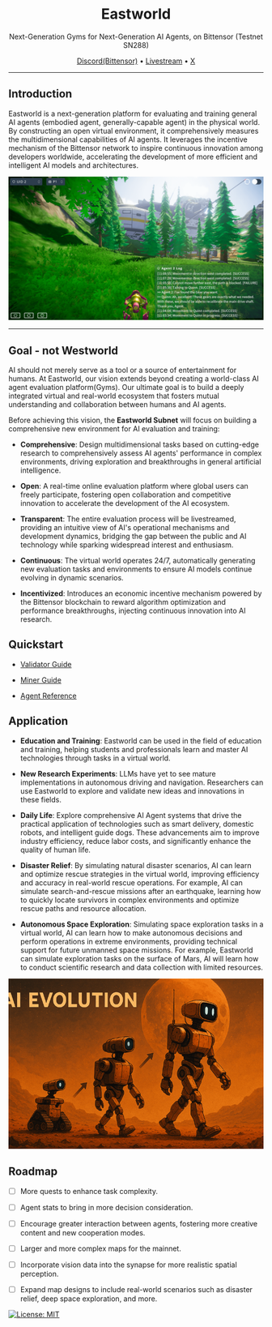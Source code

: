 <div align="center">

# **Eastworld** <!-- omit in toc -->
Next-Generation Gyms for Next-Generation AI Agents, on Bittensor (Testnet SN288)

[Discord(Bittensor)](https://discord.gg/QbkDMwpGzG) • [Livestream](https://eastworld.ai/live/bittensor/) • [X](https://x.com/Eastworld_AI)

</div>

---

## Introduction

Eastworld is a next-generation platform for evaluating and training general AI agents (embodied agent, generally-capable agent) in the physical world. By constructing an open virtual environment, it comprehensively measures the multidimensional capabilities of AI agents. It leverages the incentive mechanism of the Bittensor network to inspire continuous innovation among developers worldwide, accelerating the development of more efficient and intelligent AI models and architectures.

<div align="center">

![image info](docs/eastworld.png)

</div>

---

## Goal - not Westworld

AI should not merely serve as a tool or a source of entertainment for humans. At Eastworld, our vision extends beyond creating a world-class AI agent evaluation platform(Gyms). Our ultimate goal is to build a deeply integrated virtual and real-world ecosystem that fosters mutual understanding and collaboration between humans and AI agents.

Before achieving this vision, the **Eastworld Subnet** will focus on building a comprehensive new environment for AI evaluation and training:

- **Comprehensive**: Design multidimensional tasks based on cutting-edge research to comprehensively assess AI agents' performance in complex environments, driving exploration and breakthroughs in general artificial intelligence.

- **Open**: A real-time online evaluation platform where global users can freely participate, fostering open collaboration and competitive innovation to accelerate the development of the AI ecosystem.

- **Transparent**: The entire evaluation process will be livestreamed, providing an intuitive view of AI's operational mechanisms and development dynamics, bridging the gap between the public and AI technology while sparking widespread interest and enthusiasm.

- **Continuous**: The virtual world operates 24/7, automatically generating new evaluation tasks and environments to ensure AI models continue evolving in dynamic scenarios.

- **Incentivized**: Introduces an economic incentive mechanism powered by the Bittensor blockchain to reward algorithm optimization and performance breakthroughs, injecting continuous innovation into AI research.


## Quickstart

- [Validator Guide](docs/guide_for_validator.md)

- [Miner Guide](docs/guide_for_miner.md)

- [Agent Reference](docs/agent_dev.md)


## Application

- **Education and Training**: Eastworld can be used in the field of education and training, helping students and professionals learn and master AI technologies through tasks in a virtual world.

- **New Research Experiments**: LLMs have yet to see mature implementations in autonomous driving and navigation. Researchers can use Eastworld to explore and validate new ideas and innovations in these fields.

- **Daily Life**: Explore comprehensive AI Agent systems that drive the practical application of technologies such as smart delivery, domestic robots, and intelligent guide dogs. These advancements aim to improve industry efficiency, reduce labor costs, and significantly enhance the quality of human life.

- **Disaster Relief**: By simulating natural disaster scenarios, AI can learn and optimize rescue strategies in the virtual world, improving efficiency and accuracy in real-world rescue operations. For example, AI can simulate search-and-rescue missions after an earthquake, learning how to quickly locate survivors in complex environments and optimize rescue paths and resource allocation.

- **Autonomous Space Exploration**: Simulating space exploration tasks in a virtual world, AI can learn how to make autonomous decisions and perform operations in extreme environments, providing technical support for future unmanned space missions. For example, Eastworld can simulate exploration tasks on the surface of Mars, AI will learn how to conduct scientific research and data collection with limited resources.

<div align="center">

![image info](docs/evolution.png)

</div>


## Roadmap

- [ ] More quests to enhance task complexity.
- [ ] Agent stats to bring in more decision consideration.
- [ ] Encourage greater interaction between agents, fostering more creative content and new cooperation modes.
- [ ] Larger and more complex maps for the mainnet.
- [ ] Incorporate vision data into the synapse for more realistic spatial perception.
- [ ] Expand map designs to include real-world scenarios such as disaster relief, deep space exploration, and more.


[![License: MIT](https://img.shields.io/badge/License-MIT-yellow.svg)](https://opensource.org/licenses/MIT) 
